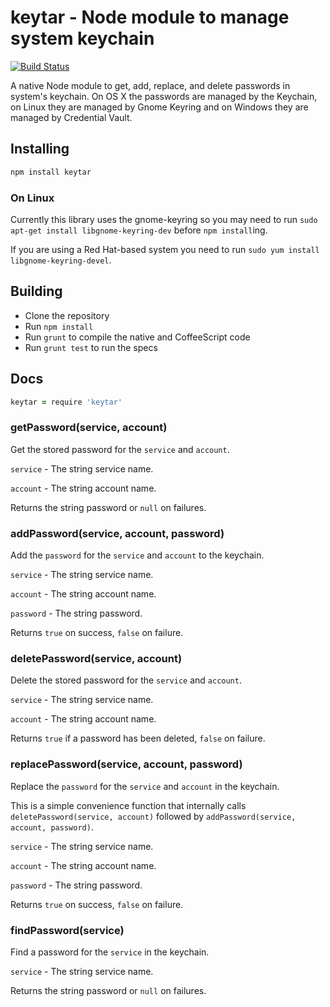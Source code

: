 # keytar - Node module to manage system keychain

[![Build
Status](https://travis-ci.org/atom/node-keytar.svg?branch=master)](https://travis-ci.org/atom/node-keytar)

A native Node module to get, add, replace, and delete passwords in system's
keychain. On OS X the passwords are managed by the Keychain, on Linux they are
managed by Gnome Keyring and on Windows they are managed by Credential Vault.

## Installing

```sh
npm install keytar
```

### On Linux

Currently this library uses the gnome-keyring so you may need to run `sudo apt-get install libgnome-keyring-dev` before `npm install`ing.

If you are using a Red Hat-based system you need to run `sudo yum install libgnome-keyring-devel`.

## Building
  * Clone the repository
  * Run `npm install`
  * Run `grunt` to compile the native and CoffeeScript code
  * Run `grunt test` to run the specs

## Docs

```coffeescript
keytar = require 'keytar'
```

### getPassword(service, account)

Get the stored password for the `service` and `account`.

`service` - The string service name.

`account` - The string account name.

Returns the string password or `null` on failures.

### addPassword(service, account, password)

Add the `password` for the `service` and `account` to the keychain.

`service` - The string service name.

`account` - The string account name.

`password` - The string password.

Returns `true` on success, `false` on failure.

### deletePassword(service, account)

Delete the stored password for the `service` and `account`.

`service` - The string service name.

`account` - The string account name.

Returns `true` if a password has been deleted, `false` on failure.

### replacePassword(service, account, password)

Replace the `password` for the `service` and `account` in the keychain.

This is a simple convenience function that internally calls
`deletePassword(service, account)` followed by
`addPassword(service, account, password)`.

`service` - The string service name.

`account` - The string account name.

`password` - The string password.

Returns `true` on success, `false` on failure.

### findPassword(service)

Find a password for the `service` in the keychain.

`service` - The string service name.

Returns the string password or `null` on failures.
